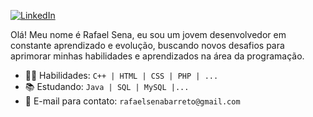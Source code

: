 [![LinkedIn](https://img.shields.io/badge/LinkedIn-010001?style=for-the-badge&logo=linkedin&logoColor=white)](https://www.linkedin.com/in/rafaznj/)


Olá! Meu nome é Rafael Sena, eu sou um jovem desenvolvedor em constante aprendizado e evolução, buscando novos desafios para aprimorar minhas habilidades e aprendizados na área da programação.
- 👨‍💻 Habilidades: `C++ | HTML | CSS | PHP | ...`
- 📚 Estudando: `Java | SQL | MySQL |...`
- 📧 E-mail para contato: `rafaelsenabarreto@gmail.com`
